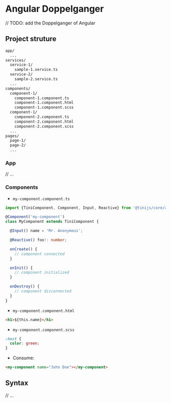 # Angular Doppelganger

// TODO: add the Doppelganger of Angular

## Project struture

```txt
app/
  ...
services/
  service-1/
    sample-1.service.ts
  service-2/
    sample-2.service.ts
  ...
components/
  component-1/
    component-1.component.ts
    component-1.component.html
    component-1.component.scss
  component-1/
    component-2.component.ts
    component-2.component.html
    component-2.component.scss
  ...
pages/
  page-1/
  page-2/
  ...

```

### App

// ...

### Components

- `my-component.component.ts`

```ts
import {TiniComponent, Component, Input, Reactive} from '@tinijs/core/angular';

@Component('my-component')
class MyComponent extends TiniComponent {

  @Input() name = 'Mr. Anonymous';

  @Reactive() foo!: number;

  onCreate() {
    // component connected
  }

  onInit() {
    // component initialized
  }

  onDestroy() {
    // component disconnected
  }
}
```

- `my-component.component.html`

```html
<h1>${this.name}</h1>
```

- `my-component.component.scss`

```scss
:host {
  color: green;
}
```

- Consume:

```html
<my-component name="John Doe"></my-component>
```

## Syntax

// ...
